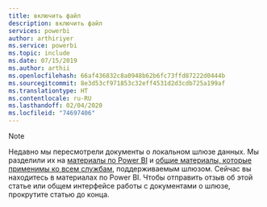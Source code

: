 ```yaml
---
title: включить файл
description: включить файл
services: powerbi
author: arthiriyer
ms.service: powerbi
ms.topic: include
ms.date: 07/15/2019
ms.author: arthii
ms.openlocfilehash: 66af436832c8a0948b62b6fc73ffd87222d0444b
ms.sourcegitcommit: 8e3d53cf971853c32eff4531d2d3cdb725a199af
ms.translationtype: HT
ms.contentlocale: ru-RU
ms.lasthandoff: 02/04/2020
ms.locfileid: "74697406"
---
```

> [!NOTE]
> Недавно мы пересмотрели документы о локальном шлюзе данных. Мы разделили их на [материалы по Power BI](/power-bi/service-gateway-onprem) и [общие материалы, которые применимы ко всем службам](/data-integration/gateway/service-gateway-onprem), поддерживаемым шлюзом. Сейчас вы находитесь в материалах по Power BI. Чтобы отправить отзыв об этой статье или общем интерфейсе работы с документами о шлюзе, прокрутите статью до конца.